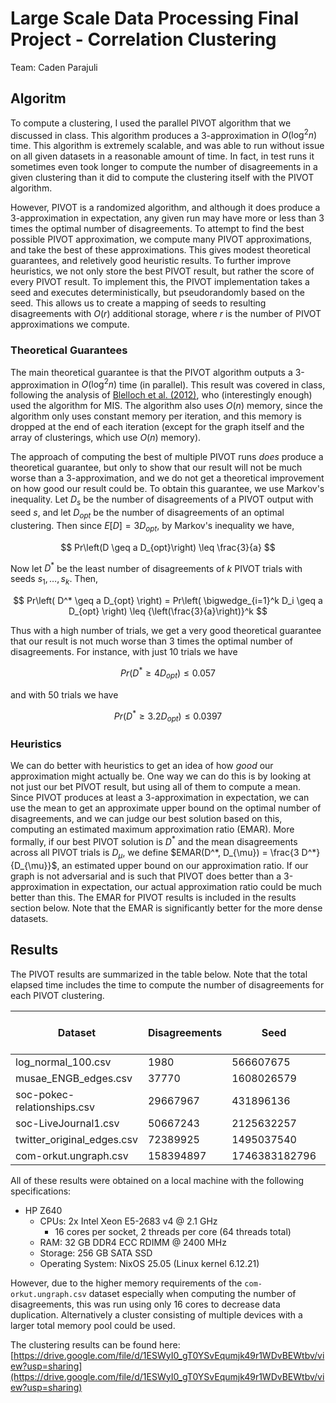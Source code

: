 # Large Scale Data Processing Final Project - Correlation Clustering

Team: Caden Parajuli

## Algoritm

To compute a clustering, I used the parallel PIVOT algorithm that we discussed in class. This algorithm produces a 3-approximation in $O(\log^2 n)$ time. This algorithm is extremely scalable, and was able to run without issue on all given datasets in a reasonable amount of time. In fact, in test runs it sometimes even took longer to compute the number of disagreements in a given clustering than it did to compute the clustering itself with the PIVOT algorithm.

However, PIVOT is a randomized algorithm, and although it does produce a 3-approximation in expectation, any given run may have more or less than 3 times the optimal number of disagreements. To attempt to find the best possible PIVOT approximation, we compute many PIVOT approximations, and take the best of these approximations. This gives modest theoretical guarantees, and reletively good heuristic results. To further improve heuristics, we not only store the best PIVOT result, but rather the score of every PIVOT result. To implement this, the PIVOT implementation takes a seed and executes deterministically, but pseudorandomly based on the seed. This allows us to create a mapping of seeds to resulting disagreements with $O(r)$ additional storage, where $r$ is the number of PIVOT approximations we compute. 

### Theoretical Guarantees

The main theoretical guarantee is that the PIVOT algorithm outputs a 3-approximation in $O(\log^2 n)$ time (in parallel). This result was covered in class, following the analysis of [Blelloch et al. (2012)](https://doi.org/10.48550/arXiv.1202.3205), who (interestingly enough) used the algorithm for MIS. The algorithm also uses $O(n)$ memory, since the algorithm only uses constant memory per iteration, and this memory is dropped at the end of each iteration (except for the graph itself and the array of clusterings, which use $O(n)$ memory).

The approach of computing the best of multiple PIVOT runs *does* produce a theoretical guarantee, but only to show that our result will not be much worse than a 3-approximation, and we do not get a theoretical improvement on how good our result could be. To obtain this guarantee, we use Markov's inequality. Let $D_s$ be the number of disagreements of a PIVOT output with seed $s$, and let $D_{opt}$ be the number of disagreements of an optimal clustering. Then since $E[D] = 3D_{opt}$, by Markov's inequality we have,

$$
  Pr\left(D \geq a D_{opt}\right) \leq \frac{3}{a}
$$

Now let $D^*$ be the least number of disagreements of $k$ PIVOT trials with seeds $s_1,\dots,s_k$. Then,

$$
  Pr\left( D^* \geq a D_{opt} \right) = Pr\left( \bigwedge_{i=1}^k D_i \geq a D_{opt} \right) \leq {\left(\frac{3}{a}\right)}^k
$$

Thus with a high number of trials, we get a very good theoretical guarantee that our result is not much worse than 3 times the optimal number of disagreements. For instance, with just 10 trials we have

$$
  Pr\left( D^* \geq 4 D_{opt} \right) \leq 0.057
$$

and with 50 trials we have

$$
  Pr\left( D^* \geq 3.2 D_{opt} \right) \leq 0.0397
$$


### Heuristics

We can do better with heuristics to get an idea of how *good* our approximation might actually be. One way we can do this is by looking at not just our bet PIVOT result, but using all of them to compute a mean. Since PIVOT produces at least a 3-approximation in expectation, we can use the mean to get an approximate upper bound on the optimal number of disagreements, and we can judge our best solution based on this, computing an estimated maximum approximation ratio (EMAR). More formally, if our best PIVOT solution is $D^*$ and the mean disagreements across all PIVOT trials is $D_{\mu}$, we define $EMAR(D^*, D_{\mu}) = \frac{3 D^*}{D_{\mu}}$, an estimated upper bound on our approximation ratio. If our graph is not adversarial and is such that PIVOT does better than a 3-approximation in expectation, our actual approximation ratio could be much better than this. The EMAR for PIVOT results is included in the results section below. Note that the EMAR is significantly better for the more dense datasets.


## Results

The PIVOT results are summarized in the table below. Note that the total elapsed time includes the time to compute the number of disagreements for each PIVOT clustering.

|       Dataset               | Disagreements |      Seed     | PIVOT trials | Total elapsed time (s) | Average disagreements | EMAR  |
| --------------------------- | ------------- | ------------  | ------------ | ---------------------- | --------------------- | ----- |
| log_normal_100.csv          |       1980    |     566607675 |    1589      |         1478.34        |           2282        | 2.603 |
| musae_ENGB_edges.csv        |      37770    |    1608026579 |     697      |         1078.53        |          45224        | 2.506 |
| soc-pokec-relationships.csv |   29667967    |     431896136 |     400      |        24465.32        |       30124075        | 2.955 |
| soc-LiveJournal1.csv        |   50667243    |    2125632257 |      31      |         4203.13        |       51733854        | 2.938 |
| twitter_original_edges.csv  |   72389925    |    1495037540 |      50      |         9030.91        |       77308284        | 2.809 |
| com-orkut.ungraph.csv       |  158394897    | 1746383182796 |       3      |         6161.24        |      159056244        | 2.988 |

All of these results were obtained on a local machine with the following specifications:

- HP Z640
  - CPUs: 2x Intel Xeon E5-2683 v4 @ 2.1 GHz
    - 16 cores per socket, 2 threads per core (64 threads total)
  - RAM: 32 GB DDR4 ECC RDIMM @ 2400 MHz
  - Storage: 256 GB SATA SSD
  - Operating System: NixOS 25.05 (Linux kernel 6.12.21)

However, due to the higher memory requirements of the `com-orkut.ungraph.csv` dataset especially when computing the number of disagreements, this was run using only 16 cores to decrease data duplication. Alternatively a cluster consisting of multiple devices with a larger total memory pool could be used. 

The clustering results can be found here: [https://drive.google.com/file/d/1ESWyI0_gT0YSvEqumjk49r1WDvBEWtbv/view?usp=sharing](https://drive.google.com/file/d/1ESWyI0_gT0YSvEqumjk49r1WDvBEWtbv/view?usp=sharing)
